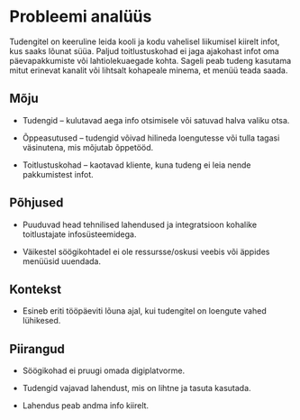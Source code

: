 # Probleemi analüüs

Tudengitel on keeruline leida kooli ja kodu vahelisel liikumisel kiirelt infot, kus saaks lõunat süüa. 
Paljud toitlustuskohad ei jaga ajakohast infot oma päevapakkumiste või lahtiolekuaegade kohta. 
Sageli peab tudeng kasutama mitut erinevat kanalit või lihtsalt kohapeale minema, et menüü teada saada.

## Mõju 
- Tudengid – kulutavad aega info otsimisele või satuvad halva valiku otsa.

- Õppeasutused – tudengid võivad hilineda loengutesse või tulla tagasi väsinutena, mis mõjutab õppetööd.

- Toitlustuskohad – kaotavad kliente, kuna tudeng ei leia nende pakkumistest infot.

## Põhjused
- Puuduvad head tehnilised lahendused ja integratsioon kohalike toitlustajate infosüsteemidega.

- Väikestel söögikohtadel ei ole ressursse/oskusi veebis või äppides menüüsid uuendada.


## Kontekst
- Esineb eriti tööpäeviti lõuna ajal, kui tudengitel on loengute vahed lühikesed.

## Piirangud

- Söögikohad ei pruugi omada digiplatvorme.

- Tudengid vajavad lahendust, mis on lihtne ja tasuta kasutada.

- Lahendus peab andma info kiirelt.
